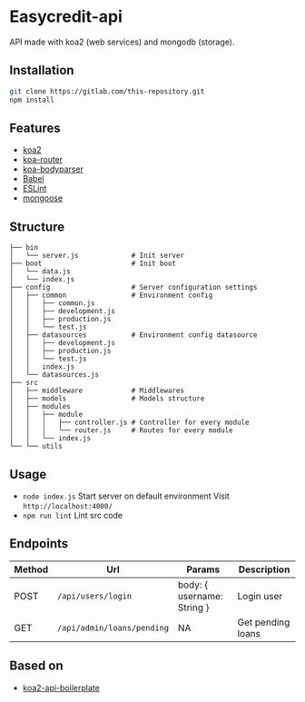 # Easycredit-api

API made with koa2 (web services) and mongodb (storage).

## Installation

```bash
git clone https://gitlab.com/this-repository.git
npm install
```

## Features
* [koa2](https://github.com/koajs/koa/tree/v2.x)
* [koa-router](https://github.com/alexmingoia/koa-router)
* [koa-bodyparser](https://github.com/koajs/bodyparser)
* [Babel](https://github.com/babel/babel)
* [ESLint](http://eslint.org/)
* [mongoose](https://mongoosejs.com/docs/)


## Structure
```
├── bin
│   └── server.js             # Init server
├── boot                      # Init boot
│   └── data.js
│   └── index.js
├── config                    # Server configuration settings
│   ├── common                # Environment config
│   │   ├── common.js
│   │   ├── development.js
│   │   ├── production.js
│   │   └── test.js
│   ├── datasources           # Environment config datasource
│   │   ├── development.js
│   │   ├── production.js
│   │   └── test.js
│   │   index.js              
│   └── datasources.js        
├── src                       
│   ├── middleware            # Middlewares
│   ├── models                # Models structure
│   ├── modules
│   │   ├── module
│   │   │   ├── controller.js # Controller for every module
│   │   │   └── router.js     # Routes for every module
│   │   └── index.js          
└── └── utils                 
```

## Usage

* `node index.js` Start server on default environment
Visit `http://localhost:4000/`
* `npm run lint` Lint src code

## Endpoints

|Method                |Url                          |Params                         |Description                         
|----------------|-------------------------------|-----------------------------|-----------------------------|
|POST|`/api/users/login`            |body: { username: String }            | Login user
|GET          |`/api/admin/loans/pending`            |NA            | Get pending loans


## Based on

* [koa2-api-boilerplate](https://github.com/adrianObel/koa2-api-boilerplate)
